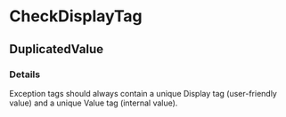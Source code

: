 ﻿---  
uid: Validator_2_40_5  
---

# CheckDisplayTag

## DuplicatedValue

### Details

Exception tags should always contain a unique Display tag (user\-friendly value) and a unique Value tag (internal value).

